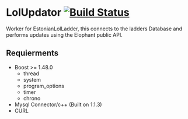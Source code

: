 LolUpdator [![Build Status](https://travis-ci.org/Jyrno42/LolUpdator.png)](https://travis-ci.org/Jyrno42/LolUpdator)
==========
Worker for EstonianLolLadder, this connects to the ladders Database and performs updates using the Elophant public API.

Requierments
-------------
+ Boost >= 1.48.0
  + thread
  + system
  + program_options
  + timer
  + chrono
+ Mysql Connector/c++ (Built on 1.1.3)
+ CURL
